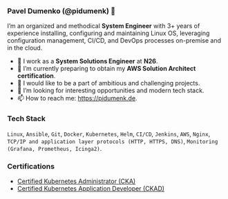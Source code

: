 ### Pavel Dumenko (@pidumenk) 👋

I’m an organized and methodical **System Engineer** with 3+ years of experience installing, configuring and maintaining Linux OS, leveraging configuration management, CI/CD, and DevOps processes on-premise and in the cloud.

- 🔭 I work as a **System Solutions Engineer** at **N26**.
- 🌱 I’m currently preparing to obtain my **AWS Solution Architect certification**.
- 👯 I would like to be a part of ambitious and challenging projects.
- 🤔 I’m looking for interesting opportunities and modern tech stack.
- 📫 How to reach me: https://pidumenk.de.

### Tech Stack
`Linux`, `Ansible`, `Git`, `Docker`, `Kubernetes`, `Helm`, `CI/CD`, `Jenkins`, `AWS`, `Nginx`, `TCP/IP and application layer protocols (HTTP, HTTPS, DNS)`, `Monitoring (Grafana, Prometheus, Icinga2)`.

### Certifications
* [Certified Kubernetes Administrator (CKA)](https://www.credly.com/badges/4aca1dc6-75ed-4bbb-937f-ea2d78122f7a/public_url)
* [Certified Kubernetes Application Developer (CKAD)](https://www.credly.com/badges/4c11c541-6e72-4512-bc43-7cf4279a9a73/public_url)
